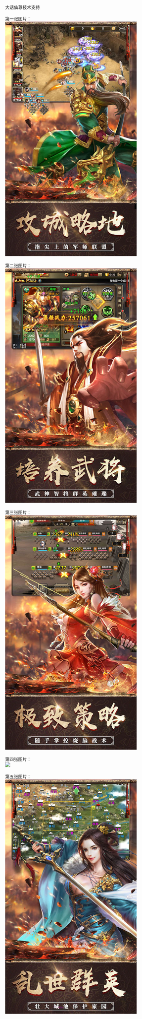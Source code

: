 大话仙尊技术支持</br></br>
第一张图片：</br>
![](https://github.com/chenzhan82842/chenzhan/blob/dhxz/1.jpg?raw=true)</br></br>
第二张图片：</br>
![](https://github.com/chenzhan82842/chenzhan/blob/dhxz/2.jpg?raw=true)</br></br>
第三张图片：</br>
![](https://github.com/chenzhan82842/chenzhan/blob/dhxz/3.jpg?raw=true)</br></br>
第四张图片：</br>
![](hhttps://github.com/chenzhan82842/chenzhan/blob/dhxz/4.jpg?raw=true)</br></br>
第五张图片：</br>
![](https://github.com/chenzhan82842/chenzhan/blob/dhxz/5.jpg?raw=true)</br></br>

